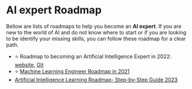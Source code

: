 # AI expert Roadmap

Bellow are lists of roadmaps to help you become an **AI expert**. If you are new to the world of AI and do not know where to start or if you are looking to be identify your missing skills, you can follow these roadmap for a clear path.


* ⭐ Roadmap to becoming an Artificial Intelligence Expert in 2022: [website](https://i.am.ai/roadmap/), [Git](https://github.com/AMAI-GmbH/AI-Expert-Roadmap/)
* ⭐ [Machine Learning Engineer Roadmap in 2021](https://github.com/chris-chris/ml-engineer-roadmap)
* [Artificial Intelligence Learning Roadmap- Step-by-Step Guide 2023](https://www.mltut.com/artificial-intelligence-learning-roadmap/)

